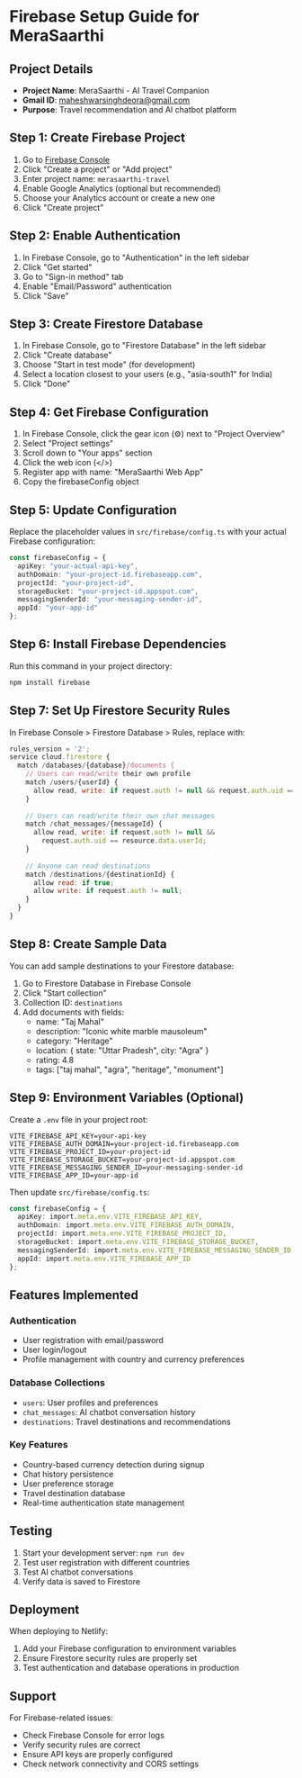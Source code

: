 # Firebase Setup Guide for MeraSaarthi

## Project Details
- **Project Name**: MeraSaarthi - AI Travel Companion
- **Gmail ID**: maheshwarsinghdeora@gmail.com
- **Purpose**: Travel recommendation and AI chatbot platform

## Step 1: Create Firebase Project

1. Go to [Firebase Console](https://console.firebase.google.com/)
2. Click "Create a project" or "Add project"
3. Enter project name: `merasaarthi-travel`
4. Enable Google Analytics (optional but recommended)
5. Choose your Analytics account or create a new one
6. Click "Create project"

## Step 2: Enable Authentication

1. In Firebase Console, go to "Authentication" in the left sidebar
2. Click "Get started"
3. Go to "Sign-in method" tab
4. Enable "Email/Password" authentication
5. Click "Save"

## Step 3: Create Firestore Database

1. In Firebase Console, go to "Firestore Database" in the left sidebar
2. Click "Create database"
3. Choose "Start in test mode" (for development)
4. Select a location closest to your users (e.g., "asia-south1" for India)
5. Click "Done"

## Step 4: Get Firebase Configuration

1. In Firebase Console, click the gear icon (⚙️) next to "Project Overview"
2. Select "Project settings"
3. Scroll down to "Your apps" section
4. Click the web icon (</>)
5. Register app with name: "MeraSaarthi Web App"
6. Copy the firebaseConfig object

## Step 5: Update Configuration

Replace the placeholder values in `src/firebase/config.ts` with your actual Firebase configuration:

```typescript
const firebaseConfig = {
  apiKey: "your-actual-api-key",
  authDomain: "your-project-id.firebaseapp.com",
  projectId: "your-project-id",
  storageBucket: "your-project-id.appspot.com",
  messagingSenderId: "your-messaging-sender-id",
  appId: "your-app-id"
};
```

## Step 6: Install Firebase Dependencies

Run this command in your project directory:
```bash
npm install firebase
```

## Step 7: Set Up Firestore Security Rules

In Firebase Console > Firestore Database > Rules, replace with:

```javascript
rules_version = '2';
service cloud.firestore {
  match /databases/{database}/documents {
    // Users can read/write their own profile
    match /users/{userId} {
      allow read, write: if request.auth != null && request.auth.uid == userId;
    }
    
    // Users can read/write their own chat messages
    match /chat_messages/{messageId} {
      allow read, write: if request.auth != null && 
        request.auth.uid == resource.data.userId;
    }
    
    // Anyone can read destinations
    match /destinations/{destinationId} {
      allow read: if true;
      allow write: if request.auth != null;
    }
  }
}
```

## Step 8: Create Sample Data

You can add sample destinations to your Firestore database:

1. Go to Firestore Database in Firebase Console
2. Click "Start collection"
3. Collection ID: `destinations`
4. Add documents with fields:
   - name: "Taj Mahal"
   - description: "Iconic white marble mausoleum"
   - category: "Heritage"
   - location: { state: "Uttar Pradesh", city: "Agra" }
   - rating: 4.8
   - tags: ["taj mahal", "agra", "heritage", "monument"]

## Step 9: Environment Variables (Optional)

Create a `.env` file in your project root:

```env
VITE_FIREBASE_API_KEY=your-api-key
VITE_FIREBASE_AUTH_DOMAIN=your-project-id.firebaseapp.com
VITE_FIREBASE_PROJECT_ID=your-project-id
VITE_FIREBASE_STORAGE_BUCKET=your-project-id.appspot.com
VITE_FIREBASE_MESSAGING_SENDER_ID=your-messaging-sender-id
VITE_FIREBASE_APP_ID=your-app-id
```

Then update `src/firebase/config.ts`:

```typescript
const firebaseConfig = {
  apiKey: import.meta.env.VITE_FIREBASE_API_KEY,
  authDomain: import.meta.env.VITE_FIREBASE_AUTH_DOMAIN,
  projectId: import.meta.env.VITE_FIREBASE_PROJECT_ID,
  storageBucket: import.meta.env.VITE_FIREBASE_STORAGE_BUCKET,
  messagingSenderId: import.meta.env.VITE_FIREBASE_MESSAGING_SENDER_ID,
  appId: import.meta.env.VITE_FIREBASE_APP_ID
};
```

## Features Implemented

### Authentication
- User registration with email/password
- User login/logout
- Profile management with country and currency preferences

### Database Collections
- `users`: User profiles and preferences
- `chat_messages`: AI chatbot conversation history
- `destinations`: Travel destinations and recommendations

### Key Features
- Country-based currency detection during signup
- Chat history persistence
- User preference storage
- Travel destination database
- Real-time authentication state management

## Testing

1. Start your development server: `npm run dev`
2. Test user registration with different countries
3. Test AI chatbot conversations
4. Verify data is saved to Firestore

## Deployment

When deploying to Netlify:
1. Add your Firebase configuration to environment variables
2. Ensure Firestore security rules are properly set
3. Test authentication and database operations in production

## Support

For Firebase-related issues:
- Check Firebase Console for error logs
- Verify security rules are correct
- Ensure API keys are properly configured
- Check network connectivity and CORS settings 